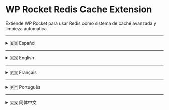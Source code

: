 # WP Rocket Redis Cache Extension

Extiende WP Rocket para usar Redis como sistema de caché avanzada y limpieza automática.

---

<details>
<summary>🇪🇸 Español</summary>

## Descripción

Este plugin extiende WP Rocket para usar Redis como sistema de caché avanzado. Mejora el rendimiento del sitio y limpia automáticamente la caché cuando se actualiza o elimina contenido.

## Características

- Soporte completo para Redis
- Limpieza automática del caché
- Compatible con WP Rocket y WordPress multisite
- Acción para limpiar todo el caché manualmente

## Instalación

1. Asegúrate de tener Redis corriendo en tu servidor (localhost:6379).
2. Sube y activa el plugin.
3. ¡Listo!

</details>

---

<details>
<summary>🇺🇸 English</summary>

## Description

This plugin extends WP Rocket to use Redis as an advanced cache system. It improves site performance and automatically clears cache when content is updated or deleted.

## Features

- Full Redis support
- Automatic cache clearing
- Compatible with WP Rocket and WordPress multisite
- Admin action to flush all Redis cache

## Installation

1. Make sure Redis is running on your server (localhost:6379).
2. Upload and activate the plugin.
3. Done!

</details>

---

<details>
<summary>🇫🇷 Français</summary>

## Description

Ce plugin étend WP Rocket pour utiliser Redis comme système de cache avancé. Il améliore les performances du site et efface automatiquement le cache lors des mises à jour ou suppressions de contenu.

## Fonctionnalités

- Support complet de Redis
- Nettoyage automatique du cache
- Compatible avec WP Rocket et WordPress multisite
- Action d'administration pour vider tout le cache Redis

## Installation

1. Assurez-vous que Redis est actif sur votre serveur (localhost:6379).
2. Téléversez et activez le plugin.
3. C’est tout !

</details>

---

<details>
<summary>🇵🇹 Português</summary>

## Descrição

Este plugin estende o WP Rocket para usar o Redis como sistema de cache avançado. Melhora o desempenho do site e limpa automaticamente o cache ao atualizar ou excluir conteúdo.

## Recursos

- Suporte completo ao Redis
- Limpeza automática de cache
- Compatível com WP Rocket e WordPress multisite
- Ação para limpar todo o cache manualmente

## Instalação

1. Certifique-se de que o Redis está rodando no seu servidor (localhost:6379).
2. Faça o upload e ative o plugin.
3. Pronto!

</details>

---

<details>
<summary>🇨🇳 简体中文</summary>

## 描述

该插件扩展了 WP Rocket，使用 Redis 作为高级缓存系统。在更新或删除内容时自动清除缓存，提高网站性能。

## 功能

- 完整的 Redis 支持
- 自动缓存清理
- 支持 WP Rocket 和 WordPress 多站点
- 管理员操作：一键清除所有 Redis 缓存

## 安装步骤

1. 确保 Redis 正在服务器上运行（localhost:6379）。
2. 上传并激活插件。
3. 完成！

</details>
